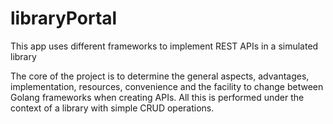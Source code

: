 # libraryPortal
This app uses different frameworks to implement REST APIs in a simulated library

The core of the project is to determine the general aspects, advantages, implementation, resources, convenience and the facility to change between Golang frameworks when creating APIs. All this is performed under the context of a library with simple CRUD operations.
